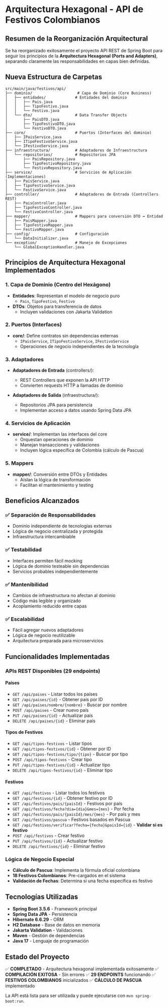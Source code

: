 # Arquitectura Hexagonal - API de Festivos Colombianos

## Resumen de la Reorganización Arquitectural

Se ha reorganizado exitosamente el proyecto API REST de Spring Boot para seguir los principios de la **Arquitectura Hexagonal (Ports and Adapters)**, separando claramente las responsabilidades en capas bien definidas.

## Nueva Estructura de Carpetas

```
src/main/java/festivos/api/
├── dominio/                    # Capa de Dominio (Core Business)
│   ├── entidades/             # Entidades del dominio
│   │   ├── Pais.java
│   │   ├── TipoFestivo.java
│   │   └── Festivo.java
│   └── dto/                   # Data Transfer Objects
│       ├── PaisDTO.java
│       ├── TipoFestivoDTO.java
│       └── FestivoDTO.java
├── core/                      # Puertos (Interfaces del dominio)
│   ├── IPaisService.java
│   ├── ITipoFestivoService.java
│   └── IFestivoService.java
├── infraestructura/           # Adaptadores de Infraestructura
│   └── repositorios/          # Repositorios JPA
│       ├── PaisRepository.java
│       ├── TipoFestivoRepository.java
│       └── FestivoRepository.java
├── service/                   # Servicios de Aplicación (Implementaciones)
│   ├── PaisService.java
│   ├── TipoFestivoService.java
│   └── FestivoService.java
├── controller/                # Adaptadores de Entrada (Controllers REST)
│   ├── PaisController.java
│   ├── TipoFestivoController.java
│   └── FestivoController.java
├── mapper/                    # Mappers para conversión DTO ↔ Entidad
│   ├── PaisMapper.java
│   ├── TipoFestivoMapper.java
│   └── FestivoMapper.java
├── config/                    # Configuración
│   └── DataInitializer.java
└── exception/                 # Manejo de Excepciones
    └── GlobalExceptionHandler.java
```

## Principios de Arquitectura Hexagonal Implementados

### 1. **Capa de Dominio (Centro del Hexágono)**
- **Entidades**: Representan el modelo de negocio puro
  - `Pais`, `TipoFestivo`, `Festivo`
- **DTOs**: Objetos para transferencia de datos
  - Incluyen validaciones con Jakarta Validation

### 2. **Puertos (Interfaces)**
- **core/**: Define contratos sin dependencias externas
  - `IPaisService`, `ITipoFestivoService`, `IFestivoService`
  - Operaciones de negocio independientes de la tecnología

### 3. **Adaptadores**
- **Adaptadores de Entrada** (controllers/):
  - REST Controllers que exponen la API HTTP
  - Convierten requests HTTP a llamadas de dominio
  
- **Adaptadores de Salida** (infraestructura/):
  - Repositorios JPA para persistencia
  - Implementan acceso a datos usando Spring Data JPA

### 4. **Servicios de Aplicación**
- **service/**: Implementan las interfaces del core
  - Orquestan operaciones de dominio
  - Manejan transacciones y validaciones
  - Incluyen lógica específica de Colombia (cálculo de Pascua)

### 5. **Mappers**
- **mapper/**: Conversión entre DTOs y Entidades
  - Aíslan la lógica de transformación
  - Facilitan el mantenimiento y testing

## Beneficios Alcanzados

### ✅ **Separación de Responsabilidades**
- Dominio independiente de tecnologías externas
- Lógica de negocio centralizada y protegida
- Infraestructura intercambiable

### ✅ **Testabilidad**
- Interfaces permiten fácil mocking
- Lógica de dominio testeable sin dependencias
- Servicios probables independientemente

### ✅ **Mantenibilidad**
- Cambios de infraestructura no afectan al dominio
- Código más legible y organizado
- Acoplamiento reducido entre capas

### ✅ **Escalabilidad**
- Fácil agregar nuevos adaptadores
- Lógica de negocio reutilizable
- Arquitectura preparada para microservicios

## Funcionalidades Implementadas

### **APIs REST Disponibles (29 endpoints)**

#### Países
- `GET /api/paises` - Listar todos los países
- `GET /api/paises/{id}` - Obtener país por ID
- `GET /api/paises/nombre/{nombre}` - Buscar por nombre
- `POST /api/paises` - Crear nuevo país
- `PUT /api/paises/{id}` - Actualizar país
- `DELETE /api/paises/{id}` - Eliminar país

#### Tipos de Festivos
- `GET /api/tipos-festivos` - Listar tipos
- `GET /api/tipos-festivos/{id}` - Obtener por ID
- `GET /api/tipos-festivos/tipo/{tipo}` - Buscar por tipo
- `POST /api/tipos-festivos` - Crear tipo
- `PUT /api/tipos-festivos/{id}` - Actualizar tipo
- `DELETE /api/tipos-festivos/{id}` - Eliminar tipo

#### Festivos
- `GET /api/festivos` - Listar todos los festivos
- `GET /api/festivos/{id}` - Obtener festivo por ID
- `GET /api/festivos/pais/{paisId}` - Festivos por país
- `GET /api/festivos/fecha?dia={dia}&mes={mes}` - Por fecha
- `GET /api/festivos/pais/{paisId}/mes/{mes}` - Por país y mes
- `GET /api/festivos/pascua` - Festivos basados en Pascua
- `GET /api/festivos/verificar?fecha={fecha}&paisId={id}` - **Validar si es festivo**
- `POST /api/festivos` - Crear festivo
- `PUT /api/festivos/{id}` - Actualizar festivo
- `DELETE /api/festivos/{id}` - Eliminar festivo

### **Lógica de Negocio Especial**
- **Cálculo de Pascua**: Implementa la fórmula oficial colombiana
- **18 Festivos Colombianos**: Pre-cargados en el sistema
- **Validación de Fechas**: Determina si una fecha específica es festivo

## Tecnologías Utilizadas

- **Spring Boot 3.5.6** - Framework principal
- **Spring Data JPA** - Persistencia
- **Hibernate 6.6.29** - ORM
- **H2 Database** - Base de datos en memoria
- **Jakarta Validation** - Validaciones
- **Maven** - Gestión de dependencias
- **Java 17** - Lenguaje de programación

## Estado del Proyecto

✅ **COMPLETADO** - Arquitectura hexagonal implementada exitosamente
✅ **COMPILACIÓN EXITOSA** - Sin errores
✅ **29 ENDPOINTS** funcionando
✅ **FESTIVOS COLOMBIANOS** inicializados
✅ **CÁLCULO DE PASCUA** implementado

La API está lista para ser utilizada y puede ejecutarse con `mvn spring-boot:run`.